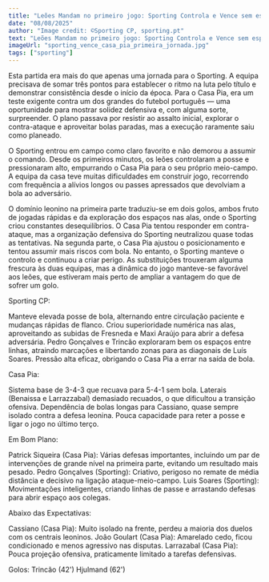 ```yaml
---
title: "Leões Mandam no primeiro jogo: Sporting Controla e Vence sem espinhas o Casa Pia"
date: "08/08/2025"
author: "Image credit: ©Sporting CP, sporting.pt"
text: "Leões Mandam no primeiro jogo: Sporting Controla e Vence sem espinhas o Casa Pia"
imageUrl: "sporting_vence_casa_pia_primeira_jornada.jpg"
tags: ["sporting"]
---
```


Esta partida era mais do que apenas uma jornada para o Sporting. A equipa precisava de somar três pontos para establecer o ritmo na luta pelo título e demonstrar consistência desde o início da época.
Para o Casa Pia, era um teste exigente contra um dos grandes do futebol português — uma oportunidade para mostrar solidez defensiva e, com alguma sorte, surpreender. O plano passava por resistir ao assalto inicial, explorar o contra-ataque e aproveitar bolas paradas, mas a execução raramente saiu como planeado.

O Sporting entrou em campo como claro favorito e não demorou a assumir o comando. Desde os primeiros minutos, os leões controlaram a posse e pressionaram alto, empurrando o Casa Pia para o seu próprio meio-campo. A equipa da casa teve muitas dificuldades em construir jogo, recorrendo com frequência a alívios longos ou passes apressados que devolviam a bola ao adversário.

O domínio leonino na primeira parte traduziu-se em dois golos, ambos fruto de jogadas rápidas e da exploração dos espaços nas alas, onde o Sporting criou constantes desequilíbrios. O Casa Pia tentou responder em contra-ataque, mas a organização defensiva do Sporting neutralizou quase todas as tentativas.
Na segunda parte, o Casa Pia ajustou o posicionamento e tentou assumir mais riscos com bola. No entanto, o Sporting manteve o controlo e continuou a criar perigo. As substituições trouxeram alguma frescura às duas equipas, mas a dinâmica do jogo manteve-se favorável aos leões, que estiveram mais perto de ampliar a vantagem do que de sofrer um golo.

Sporting CP:

Manteve elevada posse de bola, alternando entre circulação paciente e mudanças rápidas de flanco.
Criou superioridade numérica nas alas, aproveitando as subidas de Fresneda e Maxi Araújo para abrir a defesa adversária.
Pedro Gonçalves e Trincão exploraram bem os espaços entre linhas, atraindo marcações e libertando zonas para as diagonais de Luís Soares.
Pressão alta eficaz, obrigando o Casa Pia a errar na saída de bola.

Casa Pia:

Sistema base de 3-4-3 que recuava para 5-4-1 sem bola.
Laterais (Benaissa e Larrazzabal) demasiado recuados, o que dificultou a transição ofensiva.
Dependência de bolas longas para Cassiano, quase sempre isolado contra a defesa leonina.
Pouca capacidade para reter a posse e ligar o jogo no último terço.


Em Bom Plano:

Patrick Siqueira (Casa Pia): Várias defesas importantes, incluindo um par de intervenções de grande nível na primeira parte, evitando um resultado mais pesado.
Pedro Gonçalves (Sporting): Criativo, perigoso no remate de média distância e decisivo na ligação ataque-meio-campo.
Luis Soares (Sporting): Movimentações inteligentes, criando linhas de passe e arrastando defesas para abrir espaço aos colegas.

Abaixo das Expectativas:

Cassiano (Casa Pia): Muito isolado na frente, perdeu a maioria dos duelos com os centrais leoninos.
João Goulart (Casa Pia): Amarelado cedo, ficou condicionado e menos agressivo nas disputas.
Larrazabal (Casa Pia): Pouca projeção ofensiva, praticamente limitado a tarefas defensivas.

Golos:
Trincão (42')
Hjulmand (62')